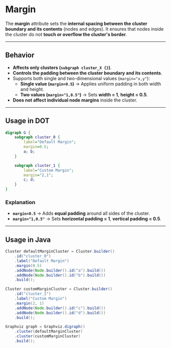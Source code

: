 # Margin

The **margin** attribute sets the **internal spacing between the cluster boundary and its contents** (nodes and edges). It ensures that nodes inside the cluster do not **touch or overflow the cluster's border**.

------

## **Behavior**

- **Affects only clusters (`subgraph cluster_X {}`)**.
- **Controls the padding between the cluster boundary and its contents**.
- Supports both single and two-dimensional values (`margin="x,y"`):
  - **Single value (`margin=0.5`)** → Applies uniform padding in both width and height.
  - **Two values (`margin="1,0.5"`)** → Sets **width = 1**, **height = 0.5**.
- **Does not affect individual node margins** inside the cluster.

------

## **Usage in DOT**

```dot
digraph G {
    subgraph cluster_0 {
        label="Default Margin";
        margin=0.5;  
        a; b;
    }

    subgraph cluster_1 {
        label="Custom Margin";
        margin="2,1"; 
        c; d;
    }
}
```

### **Explanation**

- **`margin=0.5`** → Adds **equal padding** around all sides of the cluster.
- **`margin="1,0.5"`** → Sets **horizontal padding = 1**, **vertical padding = 0.5**.

------

## **Usage in Java**

```java
Cluster defaultMarginCluster = Cluster.builder()
    .id("cluster_0")
    .label("Default Margin")
    .margin(0.5)
    .addNode(Node.builder().id("a").build())
    .addNode(Node.builder().id("b").build())
    .build();

Cluster customMarginCluster = Cluster.builder()
    .id("cluster_1")
    .label("Custom Margin")
    .margin(2, 1)
    .addNode(Node.builder().id("c").build())
    .addNode(Node.builder().id("d").build())
    .build();

Graphviz graph = Graphviz.digraph()
    .cluster(defaultMarginCluster)
    .cluster(customMarginCluster)
    .build();
```